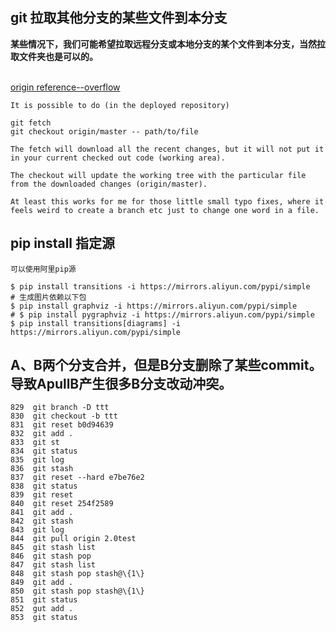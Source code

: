 ## git 拉取其他分支的某些文件到本分支

<p class="tip">
  <strong>某些情况下，我们可能希望拉取远程分支或本地分支的某个文件到本分支，当然拉取文件夹也是可以的。</strong><br><br>
</p>


[origin reference--overflow](https://stackoverflow.com/questions/3334475/git-how-to-update-checkout-a-single-file-from-remote-origin-master)

    It is possible to do (in the deployed repository)

    git fetch
    git checkout origin/master -- path/to/file

    The fetch will download all the recent changes, but it will not put it in your current checked out code (working area).

    The checkout will update the working tree with the particular file from the downloaded changes (origin/master).

    At least this works for me for those little small typo fixes, where it feels weird to create a branch etc just to change one word in a file.


## pip install 指定源

    可以使用阿里pip源

```shell
$ pip install transitions -i https://mirrors.aliyun.com/pypi/simple
# 生成图片依赖以下包
$ pip install graphviz -i https://mirrors.aliyun.com/pypi/simple
# $ pip install pygraphviz -i https://mirrors.aliyun.com/pypi/simple
$ pip install transitions[diagrams] -i https://mirrors.aliyun.com/pypi/simple
```


## A、B两个分支合并，但是B分支删除了某些commit。导致ApullB产生很多B分支改动冲突。

    829  git branch -D ttt
    830  git checkout -b ttt
    831  git reset b0d94639
    832  git add .
    833  git st
    834  git status
    835  git log
    836  git stash 
    837  git reset --hard e7be76e2
    838  git status
    839  git reset 
    840  git reset 254f2589
    841  git add .
    842  git stash 
    843  git log 
    844  git pull origin 2.0test
    845  git stash list
    846  git stash pop
    847  git stash list
    848  git stash pop stash@\{1\}
    849  git add .
    850  git stash pop stash@\{1\}
    851  git status
    852  gut add .
    853  git status

